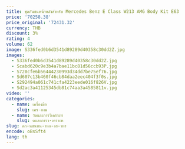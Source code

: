 ```yaml
---
title: ชุดกันชนหน้าหลังสําหรับ Mercedes Benz E Class W213 AMG Body Kit E63
price: '70258.38'
price_original: '72431.32'
currency: THB
discount: 3%
rating: 4
volume: 62
image: S336fed0b6d3541d89289d40358c30dd2Z.jpg
images:
  - S336fed0b6d3541d89289d40358c30dd2Z.jpg
  - Scabd620c9e3b4a7bae11bc81d56ccb93P.jpg
  - S720cfe6b56444230993d34dd7be75ef76.jpg
  - Sd607c13b460f46cb84daa2eec404f3f0s.jpg
  - S292494a061c741cfa4223eede016f826V.jpg
  - Sd2ac3a41125345db81c74aa3a4585811v.jpg
video: ''
categories:
  - name: เครื่องมือ
    slug: เคร-องม
  - name: วัดและการวิเคราะห์
    slug: ดและการว-เคราะห
slug: ดก-นชนหน-าหล-งส-าหร
encode: oBsSft4
lang: th
---
```

  